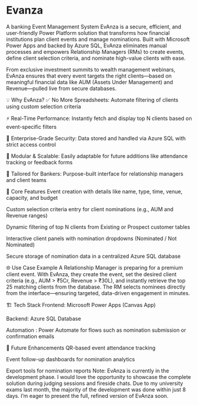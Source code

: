 # Evanza
A banking Event Management System
EvAnza is a secure, efficient, and user-friendly Power Platform solution that transforms how financial institutions plan client events and manage nominations. Built with Microsoft Power Apps and backed by Azure SQL, EvAnza eliminates manual processes and empowers Relationship Managers (RMs) to create events, define client selection criteria, and nominate high-value clients with ease.

From exclusive investment summits to wealth management webinars, EvAnza ensures that every event targets the right clients—based on meaningful financial data like AUM (Assets Under Management) and Revenue—pulled live from secure databases.

💡 Why EvAnza?
✅ No More Spreadsheets: Automate filtering of clients using custom selection criteria

⚡ Real-Time Performance: Instantly fetch and display top N clients based on event-specific filters

🔐 Enterprise-Grade Security: Data stored and handled via Azure SQL with strict access control

🧩 Modular & Scalable: Easily adaptable for future additions like attendance tracking or feedback forms

💼 Tailored for Bankers: Purpose-built interface for relationship managers and client teams

🧩 Core Features
Event creation with details like name, type, time, venue, capacity, and budget

Custom selection criteria entry for client nominations (e.g., AUM and Revenue ranges)

Dynamic filtering of top N clients from Existing or Prospect customer tables

Interactive client panels with nomination dropdowns (Nominated / Not Nominated)

Secure storage of nomination data in a centralized Azure SQL database

🌐 Use Case Example
A Relationship Manager is preparing for a premium client event. With EvAnza, they create the event, set the desired client criteria (e.g., AUM > ₹5Cr, Revenue > ₹30L), and instantly retrieve the top 25 matching clients from the database. The RM selects nominees directly from the interface—ensuring targeted, data-driven engagement in minutes.


🏗️ Tech Stack
Frontend: Microsoft Power Apps (Canvas App)

Backend: Azure SQL Database

Automation : Power Automate for flows such as nomination submission or confirmation emails

🔧 Future Enhancements
QR-based event attendance tracking

Event follow-up dashboards for nomination analytics

Export tools for nomination reports
Note: EvAnza is currently in the development phase. I would love the opportunity to showcase the complete solution during judging sessions and fireside chats. Due to my university exams last month, the majority of the development was done within just 8 days. I’m eager to present the full, refined version of EvAnza soon.
